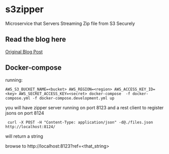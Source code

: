 # s3zipper
Microservice that Servers Streaming Zip file from S3 Securely

## Read the blog here
[Original Blog Post](http://engineroom.teamwork.com/how-to-securely-provide-a-zip-download-of-a-s3-file-bundle/)

## Docker-compose
running:
```
AWS_S3_BUCKET_NAME=<bucket> AWS_REGION=<region> AWS_ACCESS_KEY_ID=<key> AWS_SECRET_ACCESS_KEY=<secret> docker-compose  -f docker-compose.yml -f docker-compose.development.yml up
```

you will have zipper server running on port 8123
and a rest client to register jsons on port 8124

```
 curl -X POST -H "Content-Type: application/json" -d@./files.json http://localhost:8124/
```

will return a string

browse to http://localhost:8123?ref=<that_string>


